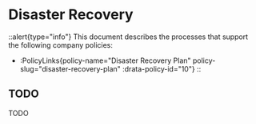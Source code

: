 # Disaster Recovery

::alert{type="info"}
This document describes the processes that support the following company policies:
- :PolicyLinks{policy-name="Disaster Recovery Plan" policy-slug="disaster-recovery-plan" :drata-policy-id="10"}
::


## TODO

TODO

